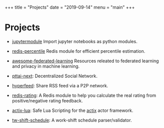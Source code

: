 +++
title = "Projects"
date = "2019-09-14"
menu = "main"
+++

# Projects

* [jupytermodule](https://github.com/poga/jupytermodule) Import jupyter notebooks as python modules.

* [redis-percentile](https://github.com/poga/redis-percentile) Redis module for efficient percentile estimation.

* [awesome-federated-learning](https://github.com/poga/awesome-federated-learning) Resources releated to federated learning and privacy in machine learning.

* [pttai-next](https://github.com/ailabstw/pttai-next): Decentralized Social Network.

* [hyperfeed](https://github.com/poga/hyperfeed): Share RSS feed via a P2P network.

* [redis-rating](https://github.com/poga/redis-rating): A Redis module to help you calculate the real rating from positive/negative rating feedback.

* [actix-lua](https://github.com/poga/actix-lua): Safe Lua Scripting for the [actix](https://github.com/actix/actix) actor framework.

* [tw-shift-schedule](https://github.com/g0v/tw-shift-schedule): A work-shift schedule parser/validator.

